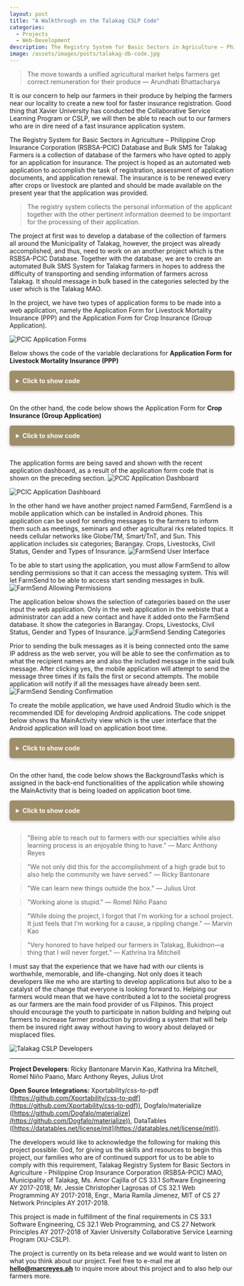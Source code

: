 ```yaml
---
layout: post
title: "A Walkthrough on the Talakag CSLP Code"
categories:
  - Projects
  - Web-Development
description: The Registry System for Basic Sectors in Agriculture – Philippine Crop Insurance Corporation (RSBSA-PCIC) Database and Bulk SMS for Talakag Farmers is a collection of database of the farmers who have opted to apply for an application for insurance. Learn more about this project by reading my blog.
image: /assets/images/posts/talakag-db-code.jpg
---
```


> The move towards a unified agricultural market helps farmers get correct remuneration for their produce &mdash; Arundhati Bhattacharya

It is our concern to help our farmers in their produce by helping the farmers near our locality to create a new tool for faster insurance registration. Good thing that Xavier University has conducted the Collaborative Service Learning Program or CSLP, we will then be able to reach out to our farmers who are in dire need of a fast insurance application system.

The Registry System for Basic Sectors in Agriculture – Philippine Crop Insurance Corporation (RSBSA-PCIC) Database and Bulk SMS for Talakag Farmers is a collection of database of the farmers who have opted to apply for an application for insurance. The project is hoped as an automated web application to accomplish the task of registration, assessment of application documents, and application renewal. The insurance is to be renewed every after crops or livestock are planted and should be made available on the present year that the application was provided. 

> The registry system collects the personal information of the applicant together with the other pertinent information deemed to be important for the processing of their application. 

The project at first was to develop a database of the collection of farmers all around the Municipality of Talakag, however, the project was already accomplished, and thus, need to work on an another project which is the RSBSA-PCIC Database. Together with the database, we are to create an automated Bulk SMS System for Talakag farmers in hopes to address the difficulty of transporting and sending information of farmers across Talakag. It should message in bulk based in the categories selected by the user which is the Talakag MAO.

In the project, we have two types of application forms to be made into a web application, namely the Application Form for Livestock Mortality Insurance (PPP) and the Application Form for Crop Insurance (Group Application). 

![PCIC Application Forms](/assets/images/posts/body/talakag_app.jpg "PCIC Application Forms")

Below shows the code of the variable declarations for **Application Form for Livestock Mortality Insurance (PPP)**
<details style="margin-bottom: 30px;">
	<summary style="background: #9f8f68; color: #fff; padding: 1em; cursor: pointer; border-radius: 0.3rem; font-weight: bold; box-shadow: 0 2px 5px 0 rgba(0,0,0,0.16),0 2px 10px 0 rgba(0,0,0,0.12);">Click to show code</summary>
	<script src="https://gist.github.com/marcreyesph/f6b83af5857fea96d4bc0b793e3d11bb.js"></script>
</details>

On the other hand, the code below shows the Application Form for **Crop Insurance (Group Application)**
<details style="margin-bottom: 30px;">
	<summary style="background: #9f8f68; color: #fff; padding: 1em; cursor: pointer; border-radius: 0.3rem; font-weight: bold; box-shadow: 0 2px 5px 0 rgba(0,0,0,0.16),0 2px 10px 0 rgba(0,0,0,0.12);">Click to show code</summary>
	<script src="https://gist.github.com/marcreyesph/d5c50a7c6051d7547dfacb7435ab5108.js"></script>
</details>

The application forms are being saved and shown with the recent application dashboard, as a result of the application form code that is shown on the preceding section. 
![PCIC Application Dashboard](/assets/images/posts/body/talakag_dash1.jpg "PCIC Application Dashboard")

![PCIC Application Dashboard](/assets/images/posts/body/talakag_dash2.jpg "PCIC Application Dashboard")


In the other hand we have another project named FarmSend, FarmSend is a mobile application which can be installed in Android phones. This application can be used for sending messages to the farmers to inform them such as meetings, seminars and other agricultural rks related topics. It needs cellular networks like Globe/TM, Smart/TnT, and Sun. This application includes six categories; Barangay. Crops, Livestocks, Civil Status, Gender and Types of Insurance.
![FarmSend User Interface](/assets/images/posts/body/farm-send-ui.jpg "FarmSend User Interface")

To be able to start using the application, you must allow FarmSend to allow sending permissions so that it can access the messaging system. This will let FarmSend to be able to access start sending messages in bulk.
![FarmSend Allowing Permissions](/assets/images/posts/body/farm-send-perm.jpg "FarmSend Allowing Permissions")

The application below shows the selection of categories based on the user input the web application. Only in the web application in the webiste that a administrator can add a new contact and have it added onto the FarmSend database. It show the categories in Barangay. Crops, Livestocks, Civil Status, Gender and Types of Insurance.
![FarmSend Sending Categories](/assets/images/posts/body/farm-send-categories.jpg "FarmSend Sending Categories")

Prior to sending the bulk messages as it is being connected onto the same IP address as the web server, you will be able to see the confirmation as to what the recipient names are and also the included message in the said bulk message. After clicking yes, the mobile application will attempt to send the message three times if its fails the first or second attempts. The mobile application will notify if all the messages have already been sent.
![FarmSend Sending Confirmation](/assets/images/posts/body/farm-send-conf.jpg "FarmSend Sending Confirmation")

To create the mobile application, we have used Android Studio which is the recommended IDE for developing Android applications. The code snippet below shows tha MainActivity view which is the user interface that the Android application will load on application boot time. 
<details style="margin-bottom: 30px;">
	<summary style="background: #9f8f68; color: #fff; padding: 1em; cursor: pointer; border-radius: 0.3rem; font-weight: bold; box-shadow: 0 2px 5px 0 rgba(0,0,0,0.16),0 2px 10px 0 rgba(0,0,0,0.12);">Click to show code</summary>
	<script src="https://gist.github.com/marcreyesph/3de4d237a0c60cb9d09fed44cecf641a.js"></script>
</details>

On the other hand, the code below shows the BackgroundTasks which is assigned in the back-end functionalities of the application while showing the MainActivity that is being loaded on application boot time.
<details style="margin-bottom: 30px;">
	<summary style="background: #9f8f68; color: #fff; padding: 1em; cursor: pointer; border-radius: 0.3rem; font-weight: bold; box-shadow: 0 2px 5px 0 rgba(0,0,0,0.16),0 2px 10px 0 rgba(0,0,0,0.12);">Click to show code</summary>
	<script src="https://gist.github.com/marcreyesph/3909409e8d87830bcd86c726484897fe.js"></script>
</details>

> "Being able to reach out to farmers with our specialties while also learning process is an enjoyable thing to have." &mdash; Marc Anthony Reyes

> "We not only did this for the accomplishment of a high grade but to also help the community we have served." &mdash; Ricky Bantonare

> "We can learn new things outside the box." &mdash; Julius Urot

> "Working alone is stupid." &mdash; Romel Niño Paano

> "While doing the project, I forgot that I'm working for a school project. It just feels that I'm working for a cause, a rippling change." &mdash; Marvin Kao

> "Very honored to have helped our farmers in Talakag, Bukidnon&mdash;a thing that I will never forget." &mdash; Kathrina Ira Mitchell

I must say that the experience that we have had with our clients is worthwhile, memorable, and life-changing. Not only does it teach developers like me who are starting to develop applications but also to be a catalyst of the change that everyone is looking forward to. Helping our farmers would mean that we have contributed a lot to the societal progress as our farmers are the main food provider of us Filipinos. This project should encourage the youth to participate in nation bulding and helping out farmers to increase farmer production by providing a system that will help them be insured right away without having to woory about delayed or misplaced files.

![Talakag CSLP Developers](/assets/images/posts/body/talakag_all_devs.jpg "Talakag CSLP Developers")

---

**Project Developers**: Ricky Bantonare Marvin Kao, Kathrina Ira Mitchell, Romel Niño Paano, Marc Anthony Reyes, Julius Urot

**Open Source Integrations:** Xportability/css-to-pdf ([https://github.com/Xportability/css-to-pdf](https://github.com/Xportability/css-to-pdf)), Dogfalo/materialize ([https://github.com/Dogfalo/materialize](https://github.com/Dogfalo/materialize)), DataTables ([https://datatables.net/license/mit](https://datatables.net/license/mit)).

The developers would like to acknowledge the following for making this project possible: God, for giving us the skills and resources to begin this project, our families who are of continued support for us to be able to comply with this requirement, Talakag Registry System for Basic Sectors in Agriculture - Philippine Crop Insurance Corporation (RSBSA-PCIC) MAO, Municipality of Talakag, Ms. Amor Cajilla of CS 33.1 Software Engineering AY 2017-2018, Mr. Jessie Christopher Lagrosas of CS 32.1 Web Programming AY 2017-2018, Engr., Maria Ramila Jimenez, MIT of CS 27 Network Principles AY 2017-2018.

This project is made in fulfillment of the final requirements in CS 33.1 Software Engineering, CS 32.1 Web Programming, and CS 27 Network Principles AY 2017-2018 of Xavier University Collaborative Service Learning Program (XU-CSLP).

The project is currently on its beta release and we would want to listen on what you think about our project. Feel free to e-mail me at **[hello@marcreyes.ph](mailto:hello@marcreyes.ph)** to inquire more about this project and to also help our farmers more. 


